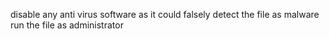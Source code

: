 disable any anti virus software as it could falsely detect the file as malware
run the file as administrator
